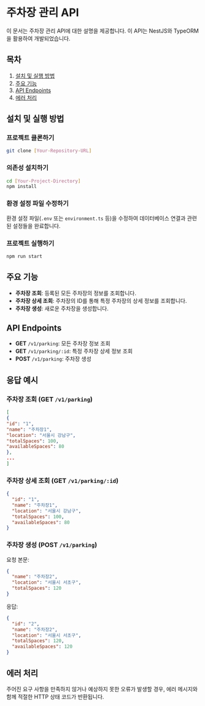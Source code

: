 # 주차장 관리 API

이 문서는 주차장 관리 API에 대한 설명을 제공합니다. 이 API는 NestJS와 TypeORM을 활용하여 개발되었습니다.

## 목차

1. [설치 및 실행 방법](#설치-및-실행-방법)
2. [주요 기능](#주요-기능)
3. [API Endpoints](#api-endpoints)
4. [에러 처리](#에러-처리)

## 설치 및 실행 방법

### 프로젝트 클론하기

```bash
git clone [Your-Repository-URL]
```

### 의존성 설치하기

```bash
cd [Your-Project-Directory]
npm install
```

### 환경 설정 파일 수정하기

환경 설정 파일(`.env` 또는 `environment.ts` 등)을 수정하여 데이터베이스 연결과 관련된 설정들을 완료합니다.

### 프로젝트 실행하기

```bash
npm run start
```

## 주요 기능

- **주차장 조회**: 등록된 모든 주차장의 정보를 조회합니다.
- **주차장 상세 조회**: 주차장의 ID를 통해 특정 주차장의 상세 정보를 조회합니다.
- **주차장 생성**: 새로운 주차장을 생성합니다.

## API Endpoints

- **GET** `/v1/parking`: 모든 주차장 정보 조회
- **GET** `/v1/parking/:id`: 특정 주차장 상세 정보 조회
- **POST** `/v1/parking`: 주차장 생성

## 응답 예시

### 주차장 조회 (GET `/v1/parking`)

```json
[
{
"id": "1",
"name": "주차장1",
"location": "서울시 강남구",
"totalSpaces": 100,
"availableSpaces": 80
},
...
]
```

### 주차장 상세 조회 (GET `/v1/parking/:id`)

```json
{
  "id": "1",
  "name": "주차장1",
  "location": "서울시 강남구",
  "totalSpaces": 100,
  "availableSpaces": 80
}
```

### 주차장 생성 (POST `/v1/parking`)

요청 본문:

```json
{
  "name": "주차장2",
  "location": "서울시 서초구",
  "totalSpaces": 120
}
```

응답:

```json
{
  "id": "2",
  "name": "주차장2",
  "location": "서울시 서초구",
  "totalSpaces": 120,
  "availableSpaces": 120
}
```

## 에러 처리

주어진 요구 사항을 만족하지 않거나 예상하지 못한 오류가 발생할 경우, 에러 메시지와 함께 적절한 HTTP 상태 코드가 반환됩니다.
